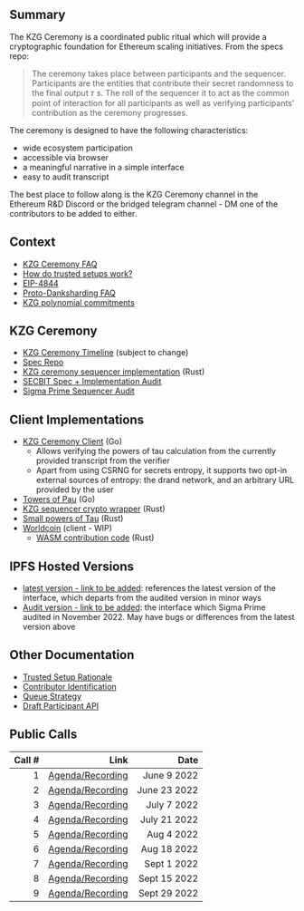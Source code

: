 ## Summary

The KZG Ceremony is a coordinated public ritual which will provide a cryptographic foundation for Ethereum scaling initiatives. From the specs repo:

> The ceremony takes place between participants and the sequencer. Participants are the entities that contribute their secret randomness to the final output 𝜏 s. The roll of the sequencer it to act as the common point of interaction for all participants as well as verifying participants' contribution as the ceremony progresses.

The ceremony is designed to have the following characteristics:

- wide ecosystem participation
- accessible via browser
- a meaningful narrative in a simple interface
- easy to audit transcript

The best place to follow along is the KZG Ceremony channel in the Ethereum R&D Discord or the bridged telegram channel - DM one of the contributors to be added to either.

## Context

- [KZG Ceremony FAQ](https://github.com/ethereum/kzg-ceremony/blob/main/FAQ.md)
- [How do trusted setups work?](https://vitalik.ca/general/2022/03/14/trustedsetup.html)
- [EIP-4844](https://eips.ethereum.org/EIPS/eip-4844)
- [Proto-Danksharding FAQ](https://notes.ethereum.org/@vbuterin/proto_danksharding_faq)
- [KZG polynomial commitments](https://dankradfeist.de/ethereum/2020/06/16/kate-polynomial-commitments.html)

## KZG Ceremony

- [KZG Ceremony Timeline](https://notes.ethereum.org/@CarlBeek/kzg_ceremony_timelines) (subject to change)
- [Spec Repo](https://github.com/ethereum/kzg-ceremony-specs)
- [KZG ceremony sequencer implementation](https://github.com/ethereum/kzg-ceremony-sequencer) (Rust)
- [SECBIT Spec + Implementation Audit](https://github.com/ethereum/kzg-ceremony/blob/main/KZG10-Ceremony-audit-report.pdf)
- [Sigma Prime Sequencer Audit](https://github.com/ethereum/kzg-ceremony/blob/main/Sigma_Prime_Ethereum_Foundation_KZG_Ceremony_Security_Assessment.pdf)

## Client Implementations
- [KZG Ceremony Client](https://github.com/jsign/go-kzg-ceremony-client) (Go)
  - Allows verifying the powers of tau calculation from the currently provided transcript from the verifier
  - Apart from using CSRNG for secrets entropy, it supports two opt-in external sources of entropy: the drand network, and an arbitrary URL provided by the user
- [Towers of Pau](https://github.com/dknopik/towers-of-pau) (Go)
- [KZG sequencer crypto wrapper](https://github.com/zkparty/wrapper-small-pot) (Rust)
- [Small powers of Tau](https://github.com/crate-crypto/small-powers-of-tau) (Rust)
- [Worldcoin](https://github.com/worldcoin/kzg-ceremony-client) (client - WIP)
  - [WASM contribution code](https://github.com/worldcoin/kzg-ceremony-participant) (Rust)

## IPFS Hosted Versions

- [latest version - link to be added](): references the latest version of the interface, which departs from the audited version in minor ways
- [Audit version - link to be added](): the interface which Sigma Prime audited in November 2022. May have bugs or differences from the latest version above

## Other Documentation

- [Trusted Setup Rationale](https://hackmd.io/@6iQDuIePQjyYBqDChYw_jg/SJ-08AoT5)
- [Contributor Identification](https://pse-team.notion.site/Contributor-Identification-bd2824138a5f446785fdd70c60684176)
- [Queue Strategy](https://pse-team.notion.site/Queue-Strategy-c75120ae0c584e6f8db7738c9aaf963a)
- [Draft Participant API](https://www.notion.so/pse-team/Participant-API-a9d82f45a7574da28e4e47bc2ffae1e1)

## Public Calls

| Call #  |              Link |  Date |
| ---: | ---:        |        ---: |
| 1 | [Agenda/Recording](https://github.com/ethereum/pm/issues/546) | June 9 2022 |
| 2 | [Agenda/Recording](https://github.com/ethereum/pm/issues/558) | June 23 2022|
| 3 | [Agenda/Recording](https://github.com/ethereum/pm/issues/560) | July 7 2022|
| 4 | [Agenda/Recording](https://github.com/ethereum/pm/issues/569) | July 21 2022|
| 5 | [Agenda/Recording](https://github.com/ethereum/pm/issues/587) | Aug 4 2022|
| 6 | [Agenda/Recording](https://github.com/ethereum/pm/issues/593) | Aug 18 2022|
| 7 | [Agenda/Recording](https://github.com/ethereum/pm/issues/613) | Sept 1 2022|
| 8 | [Agenda/Recording](https://github.com/ethereum/pm/issues/623) | Sept 15 2022|
| 9 | [Agenda/Recording](https://github.com/ethereum/pm/issues/636) | Sept 29 2022|
